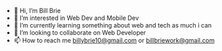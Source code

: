 - 👋 Hi, I’m Bill Brie
- 👀 I’m interested in Web Dev and Mobile Dev
- 🌱 I’m currently learning something about web and tech as much i can
- 💞️ I’m looking to collaborate on Web Developer
- 📫 How to reach me billybrie10@gmail.com or billbriework@gmail.com


